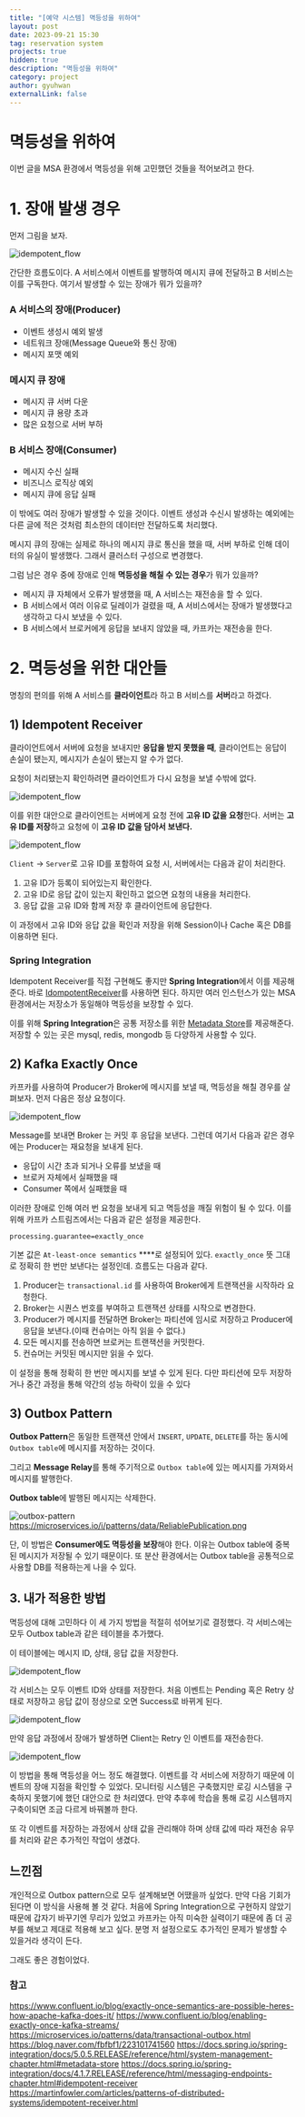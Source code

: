 ```yaml
---
title: "[예약 시스템] 멱등성을 위하여"
layout: post
date: 2023-09-21 15:30
tag: reservation system
projects: true
hidden: true 
description: "멱등성을 위하여"
category: project
author: gyuhwan
externalLink: false
---
```

# 멱등성을 위하여

이번 글을 MSA 환경에서 멱등성을 위해 고민했던 것들을 적어보려고 한다. 

# 1. 장애 발생 경우

먼저 그림을 보자.

![idempotent_flow](/assets/images/reservation/idempotent_flow.png)

간단한 흐름도이다. A 서비스에서 이벤트를 발행하여 메시지 큐에 전달하고 B 서비스는 이를 구독한다. 여기서 발생할 수 있는 장애가 뭐가 있을까?

### A 서비스의 장애(Producer)

- 이벤트 생성시 예외 발생
- 네트워크 장애(Message Queue와 통신 장애)
- 메시지 포맷 예외

### 메시지 큐 장애

- 메시지 큐 서버 다운
- 메시지 큐 용량 초과
- 많은 요청으로 서버 부하

### B 서비스 장애(Consumer)

- 메시지 수신 실패
- 비즈니스 로직상 예외
- 메시지 큐에 응답 실패

이 밖에도 여러 장애가 발생할 수 있을 것이다. 이벤트 생성과 수신시 발생하는 예외에는 다른 글에 적은 것처럼 최소한의 데이터만 전달하도록 처리했다. 

메시지 큐의 장애는 실제로 하나의 메시지 큐로 통신을 했을 때, 서버 부하로 인해 데이터의 유실이 발생했다. 그래서 클러스터 구성으로 변경했다. 

그럼 남은 경우 중에 장애로 인해 **멱등성을 해칠 수 있는 경우**가 뭐가 있을까?

- 메시지 큐 자체에서 오류가 발생했을 때, A 서비스는 재전송을 할 수 있다.
- B 서비스에서 여러 이유로 딜레이가 걸렸을 때, A 서비스에서는 장애가 발생했다고 생각하고 다시 보냈을 수 있다.
- B 서비스에서 브로커에게 응답을 보내지 않았을 때, 카프카는 재전송을 한다.

# 2. 멱등성을 위한 대안들

명칭의 편의를 위해 A 서비스를 **클라이언트**라 하고 B 서비스를 **서버**라고 하겠다. 

## 1) Idempotent Receiver

클라이언트에서 서버에 요청을 보내지만 **응답을 받지 못했을 때**, 클라이언트는 응답이 손실이 됐는지, 메시지가 손실이 됐는지 알 수가 없다. 

요청이 처리됐는지 확인하려면 클라이언트가 다시 요청을 보낼 수밖에 없다.

![idempotent_flow](/assets/images/reservation/idompotent_receiver1.png)

이를 위한 대안으로 클라이언트는 서버에게 요청 전에 **고유 ID 값을 요청**한다. 서버는 **고유 ID를 저장**하고 요청에 이 **고유 ID 값을 담아서 보낸다.** 

![idempotent_flow](/assets/images/reservation/idompotent_receiver2.png)

`Client` → `Server`로 고유 ID를 포함하여 요청 시, 서버에서는 다음과 같이 처리한다. 

1. 고유 ID가 등록이 되어있는지 확인한다.
2. 고유 ID로 응답 값이 있는지 확인하고 없으면 요청의 내용을 처리한다.
3. 응답 값을 고유 ID와 함께 저장 후 클라이언트에 응답한다. 

이 과정에서 고유 ID와 응답 값을 확인과 저장을 위해 Session이나 Cache 혹은 DB를 이용하면 된다. 

### Spring Integration

Idempotent Receiver를 직접 구현해도 좋지만 **Spring Integration**에서 이를 제공해준다. 바로 [IdompotentReceiver](https://docs.spring.io/spring-integration/docs/4.1.7.RELEASE/reference/html/messaging-endpoints-chapter.html#idempotent-receiver)를 사용하면 된다. 하지만 여러 인스턴스가 있는 MSA 환경에서는 저장소가 동일해야 멱등성을 보장할 수 있다. 

이를 위해 **Spring Integration**은 공통 저장소를 위한 [Metadata Store](https://docs.spring.io/spring-integration/docs/5.0.5.RELEASE/reference/html/system-management-chapter.html#metadata-store)를 제공해준다. 저장할 수 있는 곳은 mysql, redis, mongodb 등 다양하게 사용할 수 있다. 

## 2) Kafka Exactly Once

카프카를 사용하여 Producer가 Broker에 메시지를 보낼 때, 멱등성을 해칠 경우를 살펴보자. 먼저 다음은 정상 요청이다. 

![idempotent_flow](/assets/images/reservation/kafka_idompotent.png)

Message를 보내면 Broker 는 커밋 후 응답을 보낸다. 그런데 여기서 다음과 같은 경우에는 Producer는 재요청을 보내게 된다.  

- 응답이 시간 초과 되거나 오류를 보냈을 때
- 브로커 자체에서 실패했을 때
- Consumer 쪽에서 실패했을 때

이러한 장애로 인해 여러 번 요청을 보내게 되고 멱등성을 깨질 위험이 될 수 있다. 이를 위해 카프카 스트림즈에서는 다음과 같은 설정을 제공한다. 

`processing.guarantee=exactly_once`

기본 값은 `At-least-once semantics` ****로 설정되어 있다. `exactly_once` 뜻 그대로 정확히 한 번만 보낸다는 설정인데. 흐름도는 다음과 같다. 

1. Producer는 `transactional.id` 를 사용하여 Broker에게 트랜잭션을 시작하라 요청한다. 
2. Broker는 시퀀스 번호를 부여하고 트랜잭션 상태를 시작으로 변경한다.
3. Producer가 메시지를 전달하면 Broker는 파티션에 임시로 저장하고 Producer에 응답을 보낸다.(이때 컨슈머는 아직 읽을 수 없다.)
4. 모든 메시지를 전송하면 브로커는 트랜잭션을 커밋한다.
5. 컨슈머는 커밋된 메시지만 읽을 수 있다.

이 설정을 통해 정확히 한 번만 메시지를 보낼 수 있게 된다. 다만 파티션에 모두 저장하거나 중간 과정을 통해 약간의 성능 하락이 있을 수 있다

## 3) Outbox Pattern

**Outbox Pattern**은 동일한 트랜잭션 안에서 `INSERT`, `UPDATE`, `DELETE`를 하는 동시에 `Outbox table`에 메시지를 저장하는 것이다. 

그리고 **Message Relay**를 통해 주기적으로 `Outbox table`에 있는 메시지를 가져와서 메시지를 발행한다. 

**Outbox table**에 발행된 메시지는 삭제한다.

![outbox-pattern](https://microservices.io/i/patterns/data/ReliablePublication.png)
https://microservices.io/i/patterns/data/ReliablePublication.png

단, 이 방법은 **Consumer에도 멱등성을 보장**해야 한다. 이유는 Outbox table에 중복된 메시지가 저장될 수 있기 때문이다. 또 분산 환경에서는 Outbox table을 공통적으로 사용할 DB를 적용하는게 나을 수 있다. 

## 3. 내가 적용한 방법

멱등성에 대해 고민하다 이 세 가지 방법을 적절히 섞어보기로 결정했다. 각 서비스에는 모두 Outbox table과 같은 테이블을 추가했다. 

이 테이블에는 메시지 ID, 상태, 응답 값을 저장한다. 

![idempotent_flow](/assets/images/reservation/me_idompotent.png)

각 서비스는 모두 이벤트 ID와 상태를 저장한다. 처음 이벤트는 Pending 혹은 Retry 상태로 저장하고 응답 값이 정상으로 오면 Success로 바뀌게 된다. 

![idempotent_flow](/assets/images/reservation/me_idompotent2.png)

만약 응답 과정에서 장애가 발생하면 Client는 Retry 인 이벤트를 재전송한다.

![idempotent_flow](/assets/images/reservation/me_idompotent3.png)

이 방법을 통해 멱등성을 어느 정도 해결했다. 이벤트를 각 서비스에 저장하기 때문에 이벤트의 장애 지점을 확인할 수 있었다. 모니터링 시스템은 구축했지만 로깅 시스템을 구축하지 못했기에 했던 대안으로 한 처리였다. 만약 추후에 학습을 통해 로깅 시스템까지 구축이되면 조금 다르게 바꿔볼까 한다.

또 각 이벤트를 저장하는 과정에서 상태 값을 관리해야 하며 상태 값에 따라 재전송 유무를 처리와 같은 추가적인 작업이 생겼다. 

## 느낀점

개인적으로 Outbox pattern으로 모두 설계해보면 어땠을까 싶었다. 만약 다음 기회가 된다면 이 방식을 사용해 볼 것 같다. 처음에 Spring Integration으로 구현하지 않았기 때문에 갑자기 바꾸기엔 무리가 있었고 카프카는 아직 미숙한 실력이기 때문에 좀 더 공부를 해보고 제대로 적용해 보고 싶다. 분명 저 설정으로도 추가적인 문제가 발생할 수 있을거라 생각이 든다.

그래도 좋은 경험이었다.

### 참고

https://www.confluent.io/blog/exactly-once-semantics-are-possible-heres-how-apache-kafka-does-it/
https://www.confluent.io/blog/enabling-exactly-once-kafka-streams/
https://microservices.io/patterns/data/transactional-outbox.html
https://blog.naver.com/fbfbf1/223101741560
https://docs.spring.io/spring-integration/docs/5.0.5.RELEASE/reference/html/system-management-chapter.html#metadata-store
https://docs.spring.io/spring-integration/docs/4.1.7.RELEASE/reference/html/messaging-endpoints-chapter.html#idempotent-receiver
https://martinfowler.com/articles/patterns-of-distributed-systems/idempotent-receiver.html